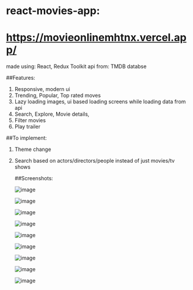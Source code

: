 # react-movies-app:

# https://movieonlinemhtnx.vercel.app/

made using: React, Redux Toolkit
api from: TMDB databse

##Features: 

1. Responsive, modern ui
2. Trending, Popular, Top rated moves
3. Lazy loading images, ui based loading screens while loading data from api
4. Search, Explore, Movie details,
5. Filter movies
6. Play trailer


##To implement:

1. Theme change
2. Search based on actors/directors/people instead of just movies/tv shows


   ##Screenshots:

   ![image](https://github.com/mohitnx/react-movies-app/assets/74180772/4d72bf9a-6d54-44ac-8afc-a71166b1eb77)

   ![image](https://github.com/mohitnx/react-movies-app/assets/74180772/5f40d4b7-9ea8-4bdf-aa49-63b9402ad194)

   ![image](https://github.com/mohitnx/react-movies-app/assets/74180772/69b07a02-a767-4a31-8999-9ec0319f6417)

   ![image](https://github.com/mohitnx/react-movies-app/assets/74180772/f3bfeac7-0440-485e-a045-c67d8209a5ea)

   ![image](https://github.com/mohitnx/react-movies-app/assets/74180772/605eacef-3152-40c7-bee9-22467ee33e15)

   ![image](https://github.com/mohitnx/react-movies-app/assets/74180772/fe9807a9-f62c-4927-be4b-1e86a7d09e3d)

   ![image](https://github.com/mohitnx/react-movies-app/assets/74180772/7c06493f-544e-41a2-99dd-c11651a17ac2)

   ![image](https://github.com/mohitnx/react-movies-app/assets/74180772/f7c334bb-217b-4e44-ac25-b7b40b67635a)

   ![image](https://github.com/mohitnx/react-movies-app/assets/74180772/3b6a379b-c824-4123-9e06-4b9699436912)



   







